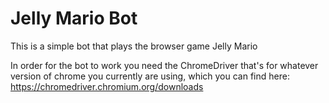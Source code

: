 # Jelly Mario Bot
This is a simple bot that plays the browser game Jelly Mario

In order for the bot to work you need the ChromeDriver that's for whatever version of chrome you currently are using, which you can find here: https://chromedriver.chromium.org/downloads

